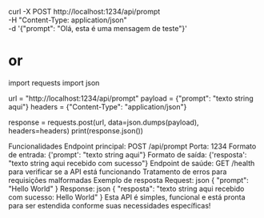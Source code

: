 curl -X POST http://localhost:1234/api/prompt \
  -H "Content-Type: application/json" \
  -d '{"prompt": "Olá, esta é uma mensagem de teste"}'


# or

import requests
import json

url = "http://localhost:1234/api/prompt"
payload = {"prompt": "texto string aqui"}
headers = {"Content-Type": "application/json"}

response = requests.post(url, data=json.dumps(payload), headers=headers)
print(response.json())


Funcionalidades
Endpoint principal: POST /api/prompt
Porta: 1234
Formato de entrada: {'prompt': "texto string aqui"}
Formato de saída: {'resposta': "texto string aqui recebido com sucesso"}
Endpoint de saúde: GET /health para verificar se a API está funcionando
Tratamento de erros para requisições malformadas
Exemplo de resposta
Request:
json
{
  "prompt": "Hello World"
}
Response:
json
{
  "resposta": "texto string aqui recebido com sucesso: Hello World"
}
Esta API é simples, funcional e está pronta para ser estendida conforme suas necessidades específicas!